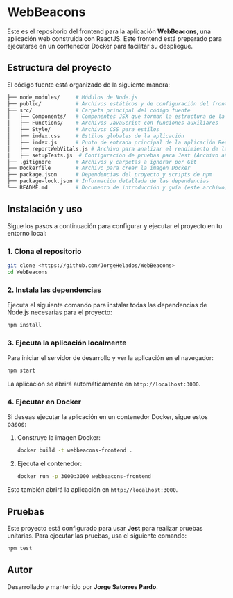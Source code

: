 
# WebBeacons

Este es el repositorio del frontend para la aplicación **WebBeacons**, una aplicación web construida con ReactJS. Este frontend está preparado para ejecutarse en un contenedor Docker para facilitar su despliegue.

## Estructura del proyecto

El código fuente está organizado de la siguiente manera:

``` bash
├── node_modules/     # Módulos de Node.js
├── public/           # Archivos estáticos y de configuración del frontend
├── src/              # Carpeta principal del código fuente
│   ├── Components/   # Componentes JSX que forman la estructura de la web
│   ├── Functions/    # Archivos JavaScript con funciones auxiliares
│   ├── Style/        # Archivos CSS para estilos
│   ├── index.css     # Estilos globales de la aplicación
│   ├── index.js      # Punto de entrada principal de la aplicación React
│   ├── reportWebVitals.js # Archivo para analizar el rendimiento de la app (Archivo añadido por React)
│   ├── setupTests.js  # Configuración de pruebas para Jest (Archivo añadido por React)
├── .gitignore        # Archivos y carpetas a ignorar por Git
├── Dockerfile        # Archivo para crear la imagen Docker
├── package.json      # Dependencias del proyecto y scripts de npm
├── package-lock.json # Información detallada de las dependencias
└── README.md         # Documento de introducción y guía (este archivo)
```

## Instalación y uso

Sigue los pasos a continuación para configurar y ejecutar el proyecto en tu entorno local:

### 1. Clona el repositorio

```bash
git clone <https://github.com/JorgeHelados/WebBeacons>
cd WebBeacons
```

### 2. Instala las dependencias

Ejecuta el siguiente comando para instalar todas las dependencias de Node.js necesarias para el proyecto:

```bash
npm install
```

### 3. Ejecuta la aplicación localmente

Para iniciar el servidor de desarrollo y ver la aplicación en el navegador:

```bash
npm start
```

La aplicación se abrirá automáticamente en `http://localhost:3000`.

### 4. Ejecutar en Docker

Si deseas ejecutar la aplicación en un contenedor Docker, sigue estos pasos:

1. Construye la imagen Docker:

   ```bash
   docker build -t webbeacons-frontend .
   ```

2. Ejecuta el contenedor:

   ```bash
   docker run -p 3000:3000 webbeacons-frontend
   ```

Esto también abrirá la aplicación en `http://localhost:3000`.

## Pruebas

Este proyecto está configurado para usar **Jest** para realizar pruebas unitarias. Para ejecutar las pruebas, usa el siguiente comando:

```bash
npm test
```

## Autor

Desarrollado y mantenido por **Jorge Satorres Pardo**.